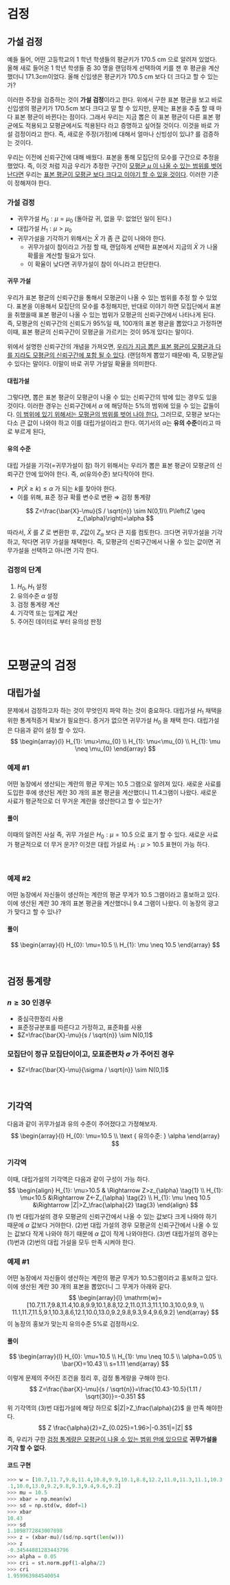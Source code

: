 # 검정

## 가설 검정

예들 들어, 어떤 고등학교의 1 학년 학생들의 평균키가 $170.5 \mathrm{~cm}$ 으로 알려져 있었다. 올해 새로 들어온 1 학년 학생들 중 30 명을 랜덤하게 선택하여 키를 잰 후 평균을 계산했더니 171.3cm이었다. 올해 신입생은 평균키가 $170.5 \mathrm{~cm}$ 보다 더 크다고 할 수 있는가?

이러한 주장을 검증하는 것이 **가설 검정**이라고 한다. 위에서 구한 표본 평균을 보고 바로 신입생의 평균키가 170.5cm 보다 크다고 말 할 수 있지만, 문제는 표본을 추출 할 때 마다 표본 평균이 바뀐다는 점이다. 그래서 우리는 지금 뽑은 이 표본 평균이 다른 표본 평균에도 적용되고 모평균에서도 적용된다 라고 증명하고 싶어질 것이다. 이것을 바로 가설 검정이라고 한다. 즉, 새로운 주장(가정)에 대해서 얼마나 신빙성이 있냐? 를 검증하는 것이다. 

우리는 이전에 신뢰구간에 대해 배웠다. 표본을 통해 모집단의 모수를 구간으로 추정을 했었다. 즉, 이것 처럼 지금 우리가 추정한 구간이 <u>모평균 $\mu$ 이 나올 수 있는 범위를 벗어난다면</u> 우리는 <u>표본 평균이 모평균 보다 크다고 이야기 할 수 있을 것이다</u>. 이러한 기준이 정해져야 한다. 

### 가설 검정

- 귀무가설 $H_{0}: \mu=\mu_{0}$ (돌아갈 귀, 없을 무: 없었던 일이 된다.)
- 대립가설 $H_{1}: \mu>\mu_{0}$
- 귀무가설을 기각하기 위해서는 $\bar{X}$ 가 좀 큰 값이 나와야 한다. 
  - 귀무가설이 참이라고 가정 할 때, 랜덤하게 선택한 표본에서 지금의 $\bar{X}$ 가 나올 확률을 계산할 필요가 있다.
  - 이 확율이 낮다면 귀무가설이 참이 아니라고 판단한다.

#### 귀무 가설 

우리가 표본 평균의 신뢰구간을 통해서 모평균이 나올 수 있는 범위를 추정 할 수 있었다. 표본을 이용해서 모집단의 모수를 추정해지만, 반대로 이야기 하면 모집단에서 표본을 취했을때 표본 평균이 나올 수 있는 범위가 모평균의 신뢰구간에서 나타나게 된다. 즉, 모평균의 신뢰구간의 신뢰도가 95%일 때, 100개의 표본 평균을 뽑았다고 가정하면 이때, 표본 평균의 신뢰구간이 모평균을 가르키는 것이 95개 있다는 말이다. 

위에서 설명한 신뢰구간의 개념을 가져오면, <u>우리가 지금 뽑은 표본 평균이 모평균과 다를 지라도 모평균의 신뢰구간에 포함 될 수 있다</u>. (랜덤하게 뽑았기 때문에) 즉, 모평균일 수 있다는 말이다. 이말이 바로 귀무 가설일 확율을 의미한다. 

#### 대립가설

그렇다면, 뽑은 표본 평균이 모평균이 나올 수 있는 신뢰구간의 밖에 있는 경우도 있을 것이다. 이러한 경우는 신뢰구간에서 $\alpha$ 에 해당하는 5%의 범위에 있을 수 있는 값들이다. <u>이 범위에 있기 위해서는 모평균의 범위를 벗어 나야 한다.</u> 그러므로, 모평균 보다는 다소 큰 값이 나와야 하고 이를 대립가설이라고 한다. 여기서의 $\alpha$는 **유의 수준**이라고 따로 부르게 된다,

#### 유의 수준

대립 가설을 기각(=귀무가설이 참) 하기 위해서는 우리가 뽑은 표본 평균이 모평균의 신뢰구간 안에 있어야 한다. 즉, $\alpha$(유의수준) 보다작아야 한다.

- $P(\bar{X} \geq k) \leq \alpha$ 가 되는 $k$를 찾아야 한다.
- 이를 위해, 표준 정규 확률 변수로 변환 $\Rightarrow$ 검정 통계량

$$
Z=\frac{\bar{X}-\mu}{S / \sqrt{n}} \sim N(0,1)\\
P\left(Z \geq z_{\alpha}\right)=\alpha
$$

따라서, $\bar{X}$ 를 $Z$ 로 변환한 후, $Z$값이 $Z_{\alpha}$ 보다 큰 지를 컴토한다. 크다면 귀무가설을 기각하고, 작다면 귀무 가설을 채택한다. 즉, 모평균의 신뢰구간에서 나올 수 있는 값이면 귀무가설을 선택하고 아니면 기각 한다. 



### 검정의 단계

1. $H_{0}, H_{1}$ 설정
2. 유의수준 $\alpha$ 설정
3. 검정 통계량 계산
4. 기각역 또는 임계값 계산
5. 주어진 데이터로 부터 유의성 판정

<br>

# 모평균의 검정

## 대립가설

문제에서 검정하고자 하는 것이 무엇인지 파악 하는 것이 중요하다. 대립가설 $H_{1}$ 채택을 위한 통계적증거 확보가 필요한다. 증거가 없으면 귀무가설 $H_{0}$ 을 채택 한다. 대립가설은 다음과 같이 설정 할 수 있다. 
$$
\begin{array}{l}
H_{1}: \mu>\mu_{0} \\
H_{1}: \mu<\mu_{0} \\
H_{1}: \mu \neq \mu_{0}
\end{array}
$$

### 예제 #1

어떤 농장에서 생산되는 계란의 평균 무게는 $10.5$ 그램으로 알려져 있다. 새로운 사료를 도입한 후에 생산된 계란 30 개의 표본 평균을 계산했더니 $11.4$그램이 나왔다. 새로운 사료가 평균적으로 더 무거운 계란을 생산한다고 할 수 있는가?

#### 풀이

이때의 알려진 사실 즉, 귀무 가설은 $H_{0}: \mu=10.5$ 으로 표기 할 수 있다. 새로운 사료가 평균적으로 더 무거 운가? 이것은 대립 가설로 $H_{1}: \mu>10.5$ 표현이 가능 하다.

<br>

### 예제 #2

어떤 농장에서 자신들이 생산하는 계란의 평균 무게가 $10.5$ 그램이라고 홍보하고 있다. 이에 생산된 계란 30 개의 표본 평균을 계산했더니 $9.4$ 그램이 나왔다. 이 농장의 광고가 맞다고 할 수 있나?

#### 풀이

$$
\begin{array}{l}
H_{0}: \mu=10.5 \\
H_{1}: \mu \neq 10.5
\end{array}
$$

<br>

## 검정 통계량

### $n \geq 30$ 인경우

- 중심극한정리 사용
- 표준정규분포를 따른다고 가정하고, 표준화를 사용
- $Z=\frac{\bar{X}-\mu}{s / \sqrt{n}} \sim N(0,1)$

### 모집단이 정규 모집단이이고, 모표준편차 $\sigma$ 가 주어진 경우

- $Z=\frac{\bar{X}-\mu}{\sigma / \sqrt{n}} \sim N(0,1)$

<br>

## 기각역

다음과 같이 귀무가설과 유의 수준이 주어졌다고 가정해보자.
$$
\begin{array}{l}
H_{0}: \mu=10.5 \\
\text { 유의수준: } \alpha
\end{array}
$$

### 기각역

이때, 대립가설의 기각역은 다음과 같이 구성이 가능 하다.
$$
\begin{align}
H_{1}: \mu>10.5 & \Rightarrow Z>z_{\alpha} \tag{1} \\
H_{1}: \mu<10.5 &\Rightarrow Z<-Z_{\alpha} \tag{2} \\
H_{1}: \mu \neq 10.5 &\Rightarrow |Z|>Z_\frac{\alpha}{2} \tag{3}
\end{align}
$$
(1) 번 대립가설의 경우 모평균의 신뢰구간에서 나올 수 있는 값보다 크게 나와야 하기 때문에 $\alpha$ 값보다 거야한다. (2)번 대립 가설의 경우 모평균의 신뢰구간에서 나올 수 있는 값보다 작게 나와야 하기 때문에 $\alpha$ 값이 작게 나와야한다. (3)번 대립가설의 경우는 (1)번과 (2)번의 대립 가설을 모두 만족 시켜야 한다. 



### 예제 #1

어떤 농장에서 자신들이 생산하는 계란의 평균 무게가 10.5그램이라고 홍보하고 있다. 이에 생산된 계란 30 개의 표본을 뽑았더니 그 무게가 아래와 같다.
$$
\begin{array}{l}
\mathrm{w}=[10.7,11.7,9.8,11.4,10.8,9.9,10.1,8.8,12.2,11.0,11.3,11.1,10.3,10.0,9.9, \\
11.1,11.7,11.5,9.1,10.3,8.6,12.1,10.0,13.0,9.2,9.8,9.3,9.4,9.6,9.2]
\end{array}
$$
이 농장의 홍보가 맞는지 유의수준 5%로 검정하시오.

#### 풀이

$$
\begin{array}{l}
H_{0}: \mu=10.5 \\
H_{1}: \mu \neq 10.5 \\
\alpha=0.05 \\
\bar{X}=10.43 \\
s=1.11
\end{array}
$$

이렇게 문제의 주어진 조건을 정리 후, 검정 통계량을 구해야 한다. 
$$
Z=\frac{\bar{X}-\mu}{s / \sqrt{n}}=\frac{10.43-10.5}{1.11 / \sqrt{30}}=-0.351
$$
위 기각역의 (3)번 대립가설에 해당 하므로 $|Z|>Z_\frac{\alpha}{2}$ 을 만족 해야한다. 
$$
Z \frac{\alpha}{2}=Z_{0.025}=1.96>|-0.351|=|Z|
$$
즉, 우리가 구한 <u>검정 통계량은 모평균이 나올 수 있는 범위 안에 있으므로</u> **귀무가설을 기각 할 수 없다**.

#### 코드 구현

```python
>>> w = [10.7,11.7,9.8,11.4,10.8,9.9,10.1,8.8,12.2,11.0,11.3,11.1,10.3,10.0,9.9,11.1,11.7,11.5,9.1,10.3,8.6,12
.1,10.0,13.0,9.2,9.8,9.3,9.4,9.6,9.2]
>>> mu = 10.5
>>> xbar = np.mean(w)
>>> sd = np.std(w, ddof=1)
>>> xbar
10.43
>>> sd
1.1098772843007898
>>> z = (xbar-mu)/(sd/np.sqrt(len(w)))
>>> z
-0.34544881283443796
>>> alpha = 0.05
>>> cri = st.norm.ppf(1-alpha/2)
>>> cri
1.959963984540054
```

